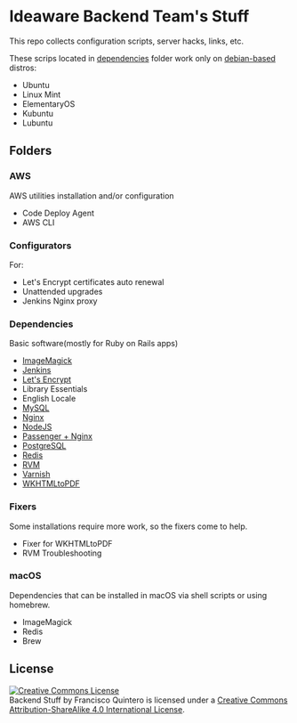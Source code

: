 # Ideaware Backend Team's Stuff

This repo collects configuration scripts, server hacks, links, etc.

These scrips located in [dependencies](dependencies/) folder work only on [debian-based](https://en.wikipedia.org/wiki/List_of_Linux_distributions#Debian-based) distros:

- Ubuntu
- Linux Mint
- ElementaryOS
- Kubuntu
- Lubuntu

## Folders

### AWS

AWS utilities installation and/or configuration

- Code Deploy Agent
- AWS CLI

### Configurators

For:

- Let's Encrypt certificates auto renewal
- Unattended upgrades
- Jenkins Nginx proxy

### Dependencies

Basic software(mostly for Ruby on Rails apps)

- [ImageMagick](https://en.wikipedia.org/wiki/ImageMagick)
- [Jenkins](https://jenkins.io)
- [Let's Encrypt](https://letsencrypt.org/)
- Library Essentials
- English Locale
- [MySQL](http://www.mysql.com/)
- [Nginx](https://nginx.org/)
- [NodeJS](https://nodejs.org/)
- [Passenger + Nginx](https://www.phusionpassenger.com/)
- [PostgreSQL](https://postgresql.org/)
- [Redis](https://redis.io/)
- [RVM](https://rvm.io/)
- [Varnish](https://varnish-cache.org/)
- [WKHTMLtoPDF](https://wkhtmltopdf.org/)

### Fixers

Some installations require more work, so the fixers come to help.

- Fixer for WKHTMLtoPDF
- RVM Troubleshooting

### macOS

Dependencies that can be installed in macOS via shell scripts or using homebrew.

- ImageMagick
- Redis
- Brew

## License

<a rel="license" href="http://creativecommons.org/licenses/by-sa/4.0/"><img alt="Creative Commons License" style="border-width:0" src="https://i.creativecommons.org/l/by-sa/4.0/88x31.png" /></a><br /><span xmlns:dct="http://purl.org/dc/terms/" property="dct:title">Backend Stuff</span> by <span xmlns:cc="http://creativecommons.org/ns#" property="cc:attributionName">Francisco Quintero</span> is licensed under a <a rel="license" href="http://creativecommons.org/licenses/by-sa/4.0/">Creative Commons Attribution-ShareAlike 4.0 International License</a>.